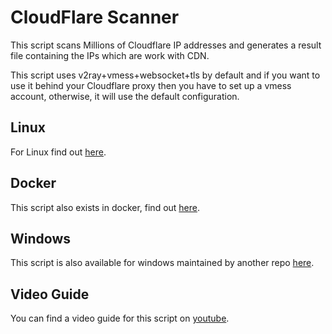 # CloudFlare Scanner
This script scans Millions of Cloudflare IP addresses and generates a result file containing the IPs which are work with CDN.

This script uses v2ray+vmess+websocket+tls by default and if you want to use it behind your Cloudflare proxy then you have to set up a vmess account, otherwise, it will use the default configuration.

## Linux

For Linux find out [here](https://github.com/MortezaBashsiz/CFScanner/tree/main/bash "here").

## Docker

This script also exists in docker, find out [here](https://github.com/MortezaBashsiz/CFScanner/tree/main/docker "here").

## Windows

This script is also available for windows maintained by another repo [here](https://github.com/MortezaBashsiz/CFScanner/tree/main/windows "here").

## Video Guide
You can find a video guide for this script on [youtube](https://youtu.be/BKLRAHolhvM "youtube").
